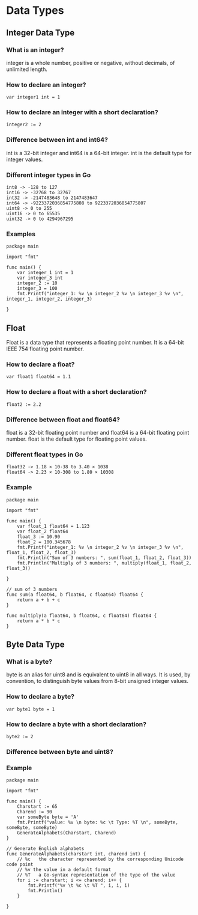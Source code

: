 # Data Types

## Integer Data Type

### What is an integer?
integer is a whole number, positive or negative, without decimals, of unlimited length.

### How to declare an integer?
```
var integer1 int = 1
```

### How to declare an integer with a short declaration?
```
integer2 := 2
```

### Difference between int and int64?
int is a 32-bit integer and int64 is a 64-bit integer. int is the default type for integer values.

### Different integer types in Go
```
int8 -> -128 to 127
int16 -> -32768 to 32767
int32 -> -2147483648 to 2147483647
int64 -> -9223372036854775808 to 9223372036854775807
uint8 -> 0 to 255
uint16 -> 0 to 65535
uint32 -> 0 to 4294967295
```

### Examples
```
package main

import "fmt"

func main() {
	var integer_1 int = 1
	var integer_3 int
	integer_2 := 10
	integer_3 = 100
	fmt.Printf("integer_1: %v \n integer_2 %v \n integer_3 %v \n", integer_1, integer_2, integer_3)

}
```

## Float

Float is a data type that represents a floating point number. It is a 64-bit IEEE 754 floating point number.

### How to declare a float?

```
var float1 float64 = 1.1
```

### How to declare a float with a short declaration?

```
float2 := 2.2
```

### Difference between float and float64?
float is a 32-bit floating point number and float64 is a 64-bit floating point number. float is the default type for floating point values.

### Different float types in Go
```
float32 -> 1.18 × 10-38 to 3.40 × 1038
float64 -> 2.23 × 10-308 to 1.80 × 10308
```

### Example 
```
package main

import "fmt"

func main() {
	var float_1 float64 = 1.123
	var float_2 float64
	float_3 := 10.90
	float_2 = 100.345678
	fmt.Printf("integer_1: %v \n integer_2 %v \n integer_3 %v \n", float_1, float_2, float_3)
	fmt.Println("Sum of 3 numbers: ", sum(float_1, float_2, float_3))
	fmt.Println("Multiply of 3 numbers: ", multiply(float_1, float_2, float_3))

}

// sum of 3 numbers
func sum(a float64, b float64, c float64) float64 {
	return a + b + c
}

func multiply(a float64, b float64, c float64) float64 {
	return a * b * c
}
```

## Byte Data Type

### What is a byte?
byte is an alias for uint8 and is equivalent to uint8 in all ways. It is used, by convention, to distinguish byte values from 8-bit unsigned integer values.

### How to declare a byte?
```
var byte1 byte = 1
```

### How to declare a byte with a short declaration?
```
byte2 := 2
```

### Difference between byte and uint8?

### Example
```
package main

import "fmt"

func main() {
	Charstart := 65
	Charend := 90
	var someByte byte = 'A'
	fmt.Printf("value: %v \n byte: %c \t Type: %T \n", someByte, someByte, someByte)
	GenerateAlphabets(Charstart, Charend)
}

// Generate English alphabets
func GenerateAlphabets(charstart int, charend int) {
	// %c	the character represented by the corresponding Unicode code point
	// %v the value in a default format
	// %T	a Go-syntax representation of the type of the value
	for i := charstart; i <= charend; i++ {
		fmt.Printf("%v \t %c \t %T ", i, i, i)
		fmt.Println()
	}

}

```